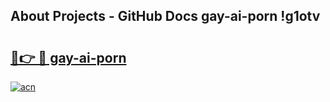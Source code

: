 ## About Projects - GitHub Docs gay-ai-porn !g1otv

# <h2><a href="https://andorid.site?title=gay-ai-porn&ref=13PRO">🔗👉 🔴 gay-ai-porn</a></h2>

[![acn](https://github.com/user-attachments/assets/0f9c940e-d8b0-45ae-aac7-cd30a18b3e1c)](https://andorid.site?title=gay-ai-porn&ref=13PRO)

